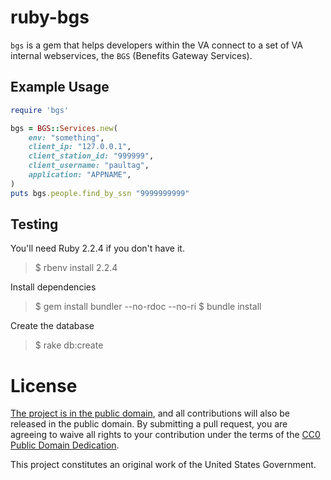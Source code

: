 ruby-bgs
========

`bgs` is a gem that helps developers within the VA connect to a set of
VA internal webservices, the `BGS` (Benefits Gateway Services).


Example Usage
-------------

```ruby
require 'bgs'

bgs = BGS::Services.new(
    env: "something",
    client_ip: "127.0.0.1",
    client_station_id: "999999",
    client_username: "paultag",
    application: "APPNAME",
)
puts bgs.people.find_by_ssn "9999999999"
```


Testing
-------

You'll need Ruby 2.2.4 if you don't have it.

> $ rbenv install 2.2.4

Install dependencies

> $ gem install bundler --no-rdoc --no-ri
> $ bundle install

Create the database

> $ rake db:create


License
=======

[The project is in the public domain](LICENSE.md), and all contributions will also be released in the public domain. By submitting a pull request, you are agreeing to waive all rights to your contribution under the terms of the [CC0 Public Domain Dedication](http://creativecommons.org/publicdomain/zero/1.0/).

This project constitutes an original work of the United States Government.
